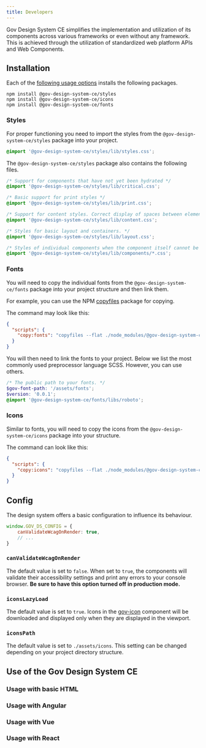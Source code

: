 ```yaml
---
title: Developers
---
```


Gov Design System CE simplifies the implementation and utilization of its components across various frameworks or even
without any
framework. This is achieved through the utilization of standardized web platform APIs and Web Components.

## Installation

Each of the [following usage options](#use-of-the-gov-design-system-ce) installs the following packages.

```shell
npm install @gov-design-system-ce/styles
npm install @gov-design-system-ce/icons
npm install @gov-design-system-ce/fonts
```

### Styles

For proper functioning you need to import the styles from the `@gov-design-system-ce/styles` package into your project.

```css
@import '@gov-design-system-ce/styles/lib/styles.css';
```

The `@gov-design-system-ce/styles` package also contains the following files.

```css
/* Support for components that have not yet been hydrated */
@import '@gov-design-system-ce/styles/lib/critical.css';

/* Basic support for print styles */
@import '@gov-design-system-ce/styles/lib/print.css';

/* Support for content styles. Correct display of spaces between elements and text. */
@import '@gov-design-system-ce/styles/lib/content.css';

/* Styles for basic layout and containers. */
@import '@gov-design-system-ce/styles/lib/layout.css';

/* Styles of individual components when the component itself cannot be used. */
@import '@gov-design-system-ce/styles/lib/components/*.css';
```

### Fonts

You will need to copy the individual fonts from the `@gov-design-system-ce/fonts` package into your project structure
and then link them.

For example, you can use the NPM [copyfiles](https://www.npmjs.com/package/copyfiles) package for copying.

The command may look like this:

```json
{
  "scripts": {
    "copy:fonts": "copyfiles --flat ./node_modules/@gov-design-system-ce/fonts/lib/* YOUR_PATH_TO_ASSETS"
  }
}
```

You will then need to link the fonts to your project. Below we list the most commonly used preprocessor language SCSS. However, you can use others.

```scss
/* The public path to your fonts. */
$gov-font-path: '/assets/fonts';
$version: '0.0.1';
@import '@gov-design-system-ce/fonts/libs/roboto';
```

### Icons

Similar to fonts, you will need to copy the icons from the `@gov-design-system-ce/icons` package into your structure.

The command can look like this:

```json
{
  "scripts": {
    "copy:icons": "copyfiles --flat ./node_modules/@gov-design-system-ce/icons/libs/basic/* YOUR_PATH_TO_ICONS && copyfiles --flat ./node_modules/@gov-design-system-ce/icons/libs/complex/* YOUR_PATH_TO_ICONS"
  }
}
```

## Config

The design system offers a basic configuration to influence its behaviour.

```javascript
window.GOV_DS_CONFIG = {
    canValidateWcagOnRender: true,
    // ...
}
```

### `canValidateWcagOnRender`

The default value is set to `false`.
When set to `true`, the components will validate their accessibility settings and print any errors to your console browser.
**Be sure to have this option turned off in production mode.**

### `iconsLazyLoad`

The default value is set to `true`.
Icons in the [gov-icon](/dokumentace/ikony) component will be downloaded and displayed only when they are displayed in the viewport.

### `iconsPath`

The default value is set to `./assets/icons`.
This setting can be changed depending on your project directory structure.

## Use of the Gov Design System CE

<gov-spacer size="xl"></gov-spacer>

<gov-tiles columns="2">
    <gov-tile href="/zaciname/developers/html">
        <h3 slot="title">Usage with basic HTML</h3>
        <gov-icon type="custom" name="html" slot="icon"></gov-icon>
    </gov-tile>
    <gov-tile href="/zaciname/developers/angular">
        <h3 slot="title">Usage with Angular</h3>
        <gov-icon type="custom" name="angular" slot="icon"></gov-icon>
    </gov-tile>
    <gov-tile href="/zaciname/developers/vue">
        <h3 slot="title">Usage with Vue</h3>
        <gov-icon type="custom" name="vue" slot="icon"></gov-icon>
    </gov-tile>
    <gov-tile href="/zaciname/developers/react">
        <h3 slot="title">Usage with React</h3>
        <gov-icon type="custom" name="react" slot="icon"></gov-icon>
    </gov-tile>
</gov-tiles>
